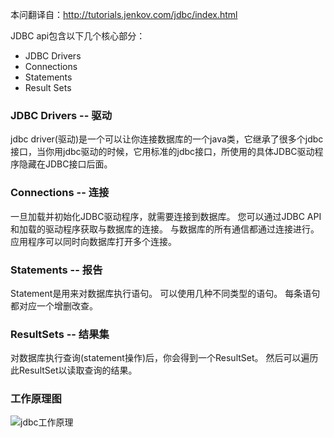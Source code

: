 本问翻译自：http://tutorials.jenkov.com/jdbc/index.html

JDBC api包含以下几个核心部分：
* JDBC Drivers
* Connections
* Statements
* Result Sets

### JDBC Drivers -- 驱动

jdbc driver(驱动)是一个可以让你连接数据库的一个java类，它继承了很多个jdbc接口，当你用jdbc驱动的时候，它用标准的jdbc接口，所使用的具体JDBC驱动程序隐藏在JDBC接口后面。

### Connections -- 连接
一旦加载并初始化JDBC驱动程序，就需要连接到数据库。 您可以通过JDBC API和加载的驱动程序获取与数据库的连接。 与数据库的所有通信都通过连接进行。 应用程序可以同时向数据库打开多个连接。

### Statements -- 报告
Statement是用来对数据库执行语句。 可以使用几种不同类型的语句。 每条语句都对应一个增删改查。

### ResultSets -- 结果集

对数据库执行查询(statement操作)后，你会得到一个ResultSet。 然后可以遍历此ResultSet以读取查询的结果。

### 工作原理图
![jdbc工作原理](http://upload-images.jianshu.io/upload_images/5786888-15414920653dd3e6.png?imageMogr2/auto-orient/strip%7CimageView2/2/w/1240)










